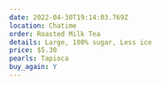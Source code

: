 ```yaml
---
date: 2022-04-30T19:14:03.769Z
location: Chatime
order: Roasted Milk Tea
details: Large, 100% sugar, Less ice
price: $5.30
pearls: Tapioca
buy_again: Y
---
```

